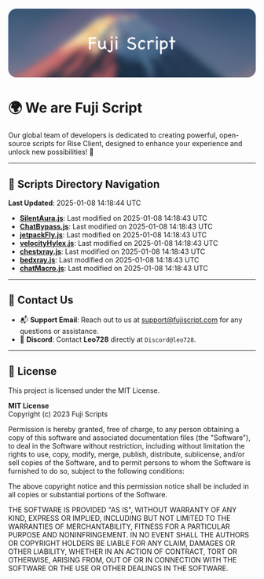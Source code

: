 ![Banner](.github/b.webp)

# 🌍 **We are Fuji Script**

Our global team of developers is dedicated to creating powerful, open-source scripts for Rise Client, designed to enhance your experience and unlock new possibilities! 🌟

---
<!-- SCRIPTS_NAVIGATION_START -->
## 📂 **Scripts Directory Navigation**

**Last Updated**: 2025-01-08 14:18:44 UTC

- **[SilentAura.js](scripts/SilentAura.js)**: Last modified on 2025-01-08 14:18:43 UTC
- **[ChatBypass.js](scripts/ChatBypass.js)**: Last modified on 2025-01-08 14:18:43 UTC
- **[jetpackFly.js](scripts/jetpackFly.js)**: Last modified on 2025-01-08 14:18:43 UTC
- **[velocityHylex.js](scripts/velocityHylex.js)**: Last modified on 2025-01-08 14:18:43 UTC
- **[chestxray.js](scripts/chestxray.js)**: Last modified on 2025-01-08 14:18:43 UTC
- **[bedxray.js](scripts/bedxray.js)**: Last modified on 2025-01-08 14:18:43 UTC
- **[chatMacro.js](scripts/chatMacro.js)**: Last modified on 2025-01-08 14:18:43 UTC

<!-- SCRIPTS_NAVIGATION_END -->

---

## 💬 **Contact Us**  
- 📬 **Support Email**: Reach out to us at [support@fujiscript.com](mailto:support@fujiscript.com) for any questions or assistance.  
- 💬 **Discord**: Contact **Leo728** directly at `Discord@leo728`.

---

## 📜 **License**

This project is licensed under the MIT License.  

**MIT License**  
Copyright (c) 2023 Fuji Scripts  

Permission is hereby granted, free of charge, to any person obtaining a copy of this software and associated documentation files (the "Software"), to deal in the Software without restriction, including without limitation the rights to use, copy, modify, merge, publish, distribute, sublicense, and/or sell copies of the Software, and to permit persons to whom the Software is furnished to do so, subject to the following conditions:  

The above copyright notice and this permission notice shall be included in all copies or substantial portions of the Software.  

THE SOFTWARE IS PROVIDED "AS IS", WITHOUT WARRANTY OF ANY KIND, EXPRESS OR IMPLIED, INCLUDING BUT NOT LIMITED TO THE WARRANTIES OF MERCHANTABILITY, FITNESS FOR A PARTICULAR PURPOSE AND NONINFRINGEMENT. IN NO EVENT SHALL THE AUTHORS OR COPYRIGHT HOLDERS BE LIABLE FOR ANY CLAIM, DAMAGES OR OTHER LIABILITY, WHETHER IN AN ACTION OF CONTRACT, TORT OR OTHERWISE, ARISING FROM, OUT OF OR IN CONNECTION WITH THE SOFTWARE OR THE USE OR OTHER DEALINGS IN THE SOFTWARE.  
